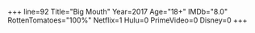+++
line=92
Title="Big Mouth"
Year=2017
Age="18+"
IMDb="8.0"
RottenTomatoes="100%"
Netflix=1
Hulu=0
PrimeVideo=0
Disney=0
+++

